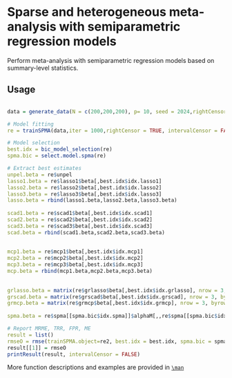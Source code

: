 # Sparse and heterogeneous meta-analysis with semiparametric regression models
Perform meta-analysis with semiparametric regression models based on summary-level statistics. 
## Usage

```R

data = generate_data(N = c(200,200,200), p= 10, seed = 2024,rightCensor = TRUE, correlate = TRUE, intervalCensor =FALSE

# Model fitting
re = trainSPMA(data,iter = 1000,rightCensor = TRUE, intervalCensor = FALSE,m = 5)

# Model selection
best.idx = bic_model_selection(re)
spma.bic = select.model.spma(re)

# Extract best estimates 
unpel.beta = re$unpel
lasso1.beta = re$lasso1$beta[,best.idx$idx.lasso1]
lasso2.beta = re$lasso2$beta[,best.idx$idx.lasso2]
lasso3.beta = re$lasso3$beta[,best.idx$idx.lasso3]  
lasso.beta = rbind(lasso1.beta,lasso2.beta,lasso3.beta)
  
scad1.beta = re$scad1$beta[,best.idx$idx.scad1]
scad2.beta = re$scad2$beta[,best.idx$idx.scad2]
scad3.beta = re$scad3$beta[,best.idx$idx.scad3]
scad.beta = rbind(scad1.beta,scad2.beta,scad3.beta)
  
  
mcp1.beta = re$mcp1$beta[,best.idx$idx.mcp1]
mcp2.beta = re$mcp2$beta[,best.idx$idx.mcp2]
mcp3.beta = re$mcp3$beta[,best.idx$idx.mcp3]
mcp.beta = rbind(mcp1.beta,mcp2.beta,mcp3.beta)
  
  
grlasso.beta = matrix(re$grlasso$beta[,best.idx$idx.grlasso], nrow = 3, byrow = TRUE)
grscad.beta = matrix(re$grscad$beta[,best.idx$idx.grscad], nrow = 3, byrow = TRUE)
grmcp.beta = matrix(re$grmcp$beta[,best.idx$idx.grmcp], nrow = 3, byrow = TRUE)
  
spma.beta = re$spma[[spma.bic$idx.spma]]$alphaM[,,re$spma[[spma.bic$idx.spma]]$bbk]

# Report MRME, TRR, FPR, ME
result = list()
rmseO = rmse(trainSPMA.object=re2, best.idx = best.idx, spma.bic = spma.bic, Data = tt)
result[[1]] = rmseO
printResult(result, intervalCensor = FALSE)
```
More function descriptions and examples are provided in [`\man`](https://github.com/libedeutch/SPMA/tree/main/man)
